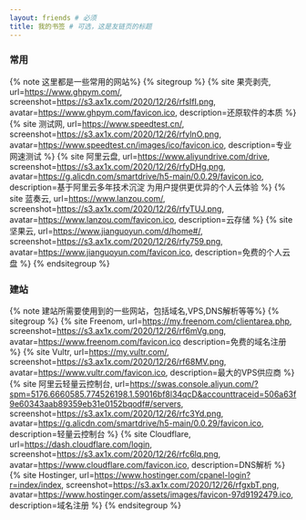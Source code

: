 ```yaml
---
layout: friends # 必须
title: 我的书签 # 可选，这是友链页的标题
---
```

### 常用
{% note 这里都是一些常用的网站%}
{% sitegroup %}
{% site 果壳剥壳, url=https://www.ghpym.com/, screenshot=https://s3.ax1x.com/2020/12/26/rfsIfI.png, avatar=https://www.ghpym.com/favicon.ico, description=还原软件的本质 %}
{% site 测试网, url=https://www.speedtest.cn/, screenshot=https://s3.ax1x.com/2020/12/26/rfylnO.png, avatar=https://www.speedtest.cn/images/ico/favicon.ico, description=专业网速测试 %}
{% site 阿里云盘, url=https://www.aliyundrive.com/drive, screenshot=https://s3.ax1x.com/2020/12/26/rfyDHg.png, avatar=https://g.alicdn.com/smartdrive/h5-main/0.0.29/favicon.ico, description=基于阿里云多年技术沉淀
为用户提供更优异的个人云体验 %}
{% site 蓝奏云, url=https://www.lanzou.com/, screenshot=https://s3.ax1x.com/2020/12/26/rfyTUJ.png, avatar=https://www.lanzou.com/favicon.ico, description=云存储 %}
{% site 坚果云, url=https://www.jianguoyun.com/d/home#/, screenshot=https://s3.ax1x.com/2020/12/26/rfy759.png, avatar=https://www.jianguoyun.com/favicon.ico, description=免费的个人云盘 %}
{% endsitegroup %}

### 建站
{% note 建站所需要使用到的一些网站，包括域名,VPS,DNS解析等等%}
{% sitegroup %}
{% site Freenom, url=https://my.freenom.com/clientarea.php, screenshot=https://s3.ax1x.com/2020/12/26/rf6mVg.png, avatar=https://www.freenom.com/favicon.ico description=免费的域名注册 %}
{% site Vultr, url=https://my.vultr.com/, screenshot=https://s3.ax1x.com/2020/12/26/rf68MV.png, avatar=https://www.vultr.com/favicon.ico, description=最大的VPS供应商 %}
{% site 阿里云轻量云控制台, url=https://swas.console.aliyun.com/?spm=5176.6660585.774526198.1.59016bf8l34qcD&accounttraceid=506a63f9e60343aab89359eb31e0152bqodf#/servers, screenshot=https://s3.ax1x.com/2020/12/26/rfc3Yd.png, avatar=https://g.alicdn.com/smartdrive/h5-main/0.0.29/favicon.ico, description=轻量云控制台 %}
{% site Cloudflare, url=https://dash.cloudflare.com/login, screenshot=https://s3.ax1x.com/2020/12/26/rfc6lq.png, avatar=https://www.cloudflare.com/favicon.ico, description=DNS解析 %}
{% site Hostinger, url=https://www.hostinger.com/cpanel-login?r=index/index, screenshot=https://s3.ax1x.com/2020/12/26/rfgxbT.png, avatar=https://www.hostinger.com/assets/images/favicon-97d9192479.ico, description=域名注册 %}
{% endsitegroup %}
